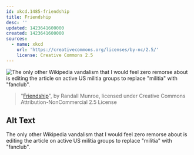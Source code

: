 ```yaml
---
id: xkcd.1485-friendship
title: Friendship
desc: ''
updated: 1423641600000
created: 1423641600000
sources:
  - name: xkcd
    url: 'https://creativecommons.org/licenses/by-nc/2.5/'
    license: Creative Commons 2.5
---
```

![The only other Wikipedia vandalism that I would feel zero remorse about is editing the article on active US militia groups to replace "militia" with "fanclub".](https://imgs.xkcd.com/comics/friendship.png)
> "[Friendship](https://xkcd.com/1485/)", by Randall Munroe, licensed under Creative Commons Attribution-NonCommercial 2.5 License

## Alt Text
The only other Wikipedia vandalism that I would feel zero remorse about is editing the article on active US militia groups to replace "militia" with "fanclub".
